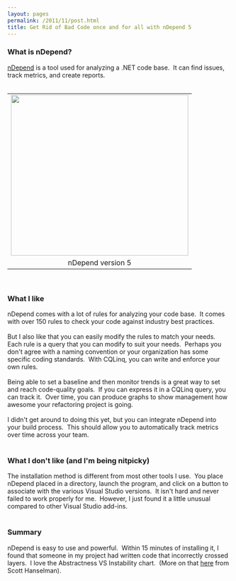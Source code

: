 ```yaml
---
layout: pages
permalink: /2011/11/post.html
title: Get Rid of Bad Code once and for all with nDepend 5
---
```

<h3>
<b>What is nDepend?</b></h3>
<a href="http://www.ndepend.com/">nDepend</a> is a tool used for analyzing a .NET code base. &nbsp;It can find issues, track metrics, and create reports.<br />
<br />
<table align="center" cellpadding="0" cellspacing="0" class="tr-caption-container" style="margin-left: auto; margin-right: auto; text-align: center;"><tbody>
<tr><td style="text-align: center;"><a href="http://www.ndepend.com/Res/CQLEdition2.PNG" imageanchor="1" style="margin-left: auto; margin-right: auto;"><img border="0" src="http://www.ndepend.com/Res/CQLEdition2.PNG" height="362" width="400" /></a></td></tr>
<tr><td class="tr-caption" style="text-align: center;">nDepend version 5</td></tr>
</tbody></table>
<br />
<h3>
What I like</h3>
nDepend comes with a lot of rules for analyzing your code base. &nbsp;It comes with over 150 rules to check your code against industry best practices.<br />
<br />
But I also like that you can easily modify the rules to match your needs. &nbsp; Each rule is a query that you can modify to suit your needs. &nbsp;Perhaps you don't agree with a naming convention or your organization has some specific coding standards. &nbsp;With CQLinq, you can write and enforce your own rules.<br />
<br />
Being able to set a baseline and then monitor trends is a great way to set and reach code-quality goals. &nbsp;If you can express it in a CQLinq query, you can track it. &nbsp;Over time, you can produce graphs to show management how awesome your refactoring project is going.<br />
<br />
I didn't get around to doing this yet, but you can integrate nDepend into your build process. &nbsp;This should allow you to automatically track metrics over time across your team.<br />
<br />
<h3>
What I don't like (and I'm being nitpicky)</h3>
The installation method is different from most other tools I use. &nbsp;You place nDepend placed in a directory, launch the program, and click on a button to associate with the various Visual Studio versions. &nbsp;It isn't hard and never failed to work properly for me. &nbsp;However, I just found it a little unusual compared to other Visual Studio add-ins.<br />
<br />
<h3>
Summary</h3>
nDepend is easy to use and powerful. &nbsp;Within 15 minutes of installing it, I found that someone in my project had written code that incorrectly crossed layers. &nbsp;I love the Abstractness VS Instability chart. &nbsp;(More on that <a href="http://www.hanselman.com/blog/ExitingTheZoneOfPainStaticAnalysisWithNDepend.aspx">here</a> from Scott Hanselman).<br />
<br />
